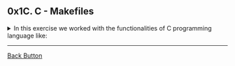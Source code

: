 ## 0x1C. C - Makefiles

<details>
<summary>In this exercise we worked with the functionalities of C programming language like: </summary>
<br>

- MakeFiles

</details>

---

[Back Button](https://github.com/FatChicken277/holbertonschool-low_level_programming)